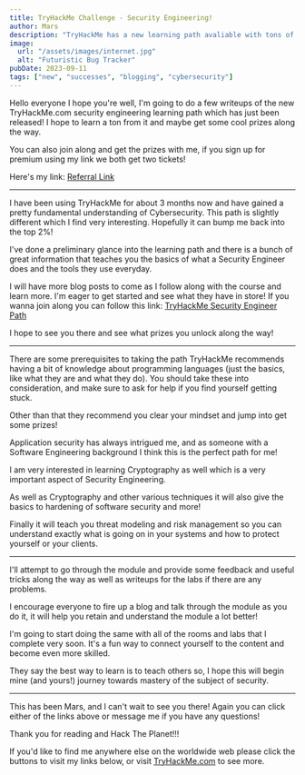 ```yaml
---
title: TryHackMe Challenge - Security Engineering!
author: Mars
description: "TryHackMe has a new learning path avaliable with tons of prizes!"
image:
  url: "/assets/images/internet.jpg"
  alt: "Futuristic Bug Tracker"
pubDate: 2023-09-11
tags: ["new", "successes", "blogging", "cybersecurity"]
---
```


Hello everyone I hope you're well, I'm going to do a few writeups of the new TryHackMe.com security engineering learning path which has just been released! I hope to learn a ton from it and maybe get some cool prizes along the way.

You can also join along and get the prizes with me, if you sign up for premium using my link we both get two tickets!

Here's my link: [Referral Link](https://tryhackme.com/signup?referrer=6467d827ec7a6e0043769ff2)

---

I have been using TryHackMe for about 3 months now and have gained a pretty fundamental understanding of Cybersecurity. This path is slightly different which I find very interesting. Hopefully it can bump me back into the top 2%!

I've done a preliminary glance into the learning path and there is a bunch of great information that teaches you the basics of what a Security Engineer does and the tools they use everyday.

I will have more blog posts to come as I follow along with the course and learn more. I'm eager to get started and see what they have in store! If you wanna join along you can follow this link: [TryHackMe Security Engineer Path](https://tryhackme.com/path/outline/security-engineer-training)

I hope to see you there and see what prizes you unlock along the way!

---

There are some prerequisites to taking the path TryHackMe recommends having a bit of knowledge about programming languages (just the basics, like what they are and what they do). You should take these into consideration, and make sure to ask for help if you find yourself getting stuck.

Other than that they recommend you clear your mindset and jump into get some prizes!

Application security has always intrigued me, and as someone with a Software Engineering background I think this is the perfect path for me!

I am very interested in learning Cryptography as well which is a very important aspect of Security Engineering.

As well as Cryptography and other various techniques it will also give the basics to hardening of software security and more!

Finally it will teach you threat modeling and risk management so you can understand exactly what is going on in your systems and how to protect yourself or your clients.

---

I'll attempt to go through the module and provide some feedback and useful tricks along the way as well as writeups for the labs if there are any problems.

I encourage everyone to fire up a blog and talk through the module as you do it, it will help you retain and understand the module a lot better!

I'm going to start doing the same with all of the rooms and labs that I complete very soon. It's a fun way to connect yourself to the content and become even more skilled.

They say the best way to learn is to teach others so, I hope this will begin mine (and yours!) journey towards mastery of the subject of security.

---

This has been Mars, and I can't wait to see you there! Again you can click either of the links above or message me if you have any questions!

Thank you for reading and Hack The Planet!!!

If you'd like to find me anywhere else on the worldwide web please click the buttons to visit my links below, or visit [TryHackMe.com](https://www.tryhackme.com) to see more.
